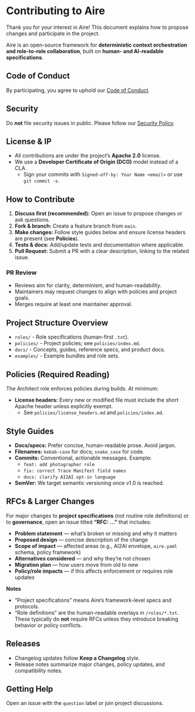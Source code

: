<!--
Licensed under the Apache License, Version 2.0 (the "License");
you may not use this file except in compliance with the License.
You may obtain a copy at http://www.apache.org/licenses/LICENSE-2.0
-->
# Contributing to Aire

Thank you for your interest in Aire! This document explains how to propose changes and participate in the project.

Aire is an open-source framework for **deterministic context orchestration and role-to-role collaboration**, built on **human- and AI-readable specifications**.

## Code of Conduct
By participating, you agree to uphold our [Code of Conduct](./CODE_OF_CONDUCT.md).

## Security
Do **not** file security issues in public. Please follow our [Security Policy](./SECURITY.md).

## License & IP
- All contributions are under the project’s **Apache 2.0** license.
- We use a **Developer Certificate of Origin (DCO)** model instead of a CLA.
  - Sign your commits with `Signed-off-by: Your Name <email>` or use `git commit -s`.

## How to Contribute
1. **Discuss first (recommended):** Open an issue to propose changes or ask questions.
2. **Fork & branch:** Create a feature branch from `main`.
3. **Make changes:** Follow style guides below and ensure license headers are present (see **Policies**).
4. **Tests & docs:** Add/update tests and documentation where applicable.
5. **Pull Request:** Submit a PR with a clear description, linking to the related issue.

### PR Review
- Reviews aim for clarity, determinism, and human-readability.
- Maintainers may request changes to align with policies and project goals.
- Merges require at least one maintainer approval.

## Project Structure Overview
- `roles/` - Role specifications (human-first `.txt`).
- `policies/` - Project policies; see `policies/index.md`.
- `docs/` - Concepts, guides, reference specs, and product docs.
- `examples/` - Example bundles and role sets.

## Policies (Required Reading)
The Architect role enforces policies during builds. At minimum:
- **License headers:** Every new or modified file must include the short Apache header unless explicitly exempt.
  - See `policies/license_headers.md` and `policies/index.md`.

## Style Guides
- **Docs/specs:** Prefer concise, human-readable prose. Avoid jargon.
- **Filenames:** `kebab-case` for docs; `snake_case` for code.
- **Commits:** Conventional, actionable messages. Example:
  - `feat: add photographer role`
  - `fix: correct Trace Manifest field names`
  - `docs: clarify AI2AI opt-in language`
- **SemVer:** We target semantic versioning once v1.0 is reached.

## RFCs & Larger Changes

For major changes to **project specifications** (not routine role definitions) or to **governance**, open an issue titled **“RFC: …”** that includes:

- **Problem statement** — what’s broken or missing and why it matters
- **Proposed design** — concise description of the change
- **Scope of impact** — affected areas (e.g., AI2AI envelope, `aire.yaml` schema, policy framework)
- **Alternatives considered** — and why they’re not chosen
- **Migration plan** — how users move from old to new
- **Policy/role impacts** — if this affects enforcement or requires role updates

**Notes**
- “Project specifications” means Aire’s framework-level specs and protocols.
- “Role definitions” are the human-readable overlays in `/roles/*.txt`. These typically do **not** require RFCs unless they introduce breaking behavior or policy conflicts.


## Releases
- Changelog updates follow **Keep a Changelog** style.
- Release notes summarize major changes, policy updates, and compatibility notes.

## Getting Help
Open an issue with the `question` label or join project discussions.

